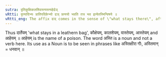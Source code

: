 ```yaml
---
sutra: दृतिकुक्षिकलशिवस्त्यस्त्यहेर्ढञ्
vRtti: दृत्यादिभ्यः प्रातिपदिकेभ्यो ढञ् प्रत्ययो भवति तत्र भव इत्येतस्मिन्विषये ॥
vRtti_eng: The affix ढञ् comes in the sense of \"what stays there\", after the words \"_driti_\", \"_kukshi_\", \"_kalasi_\", \"_vasti_\" \"_asti_\" and \"_ahi_\".
---
```

Thus दार्तेयम् 'what stays in a leathern bag', कौक्षेयम्, कालशेयम्, वास्तेयम्, आस्तेयम् and आहेयम् ॥ आहेयम् is the name of a poison. The word अस्ति is a noun and not a verb here. Its use as a Noun is to be seen in phrases like अस्तिक्षीरा गौः, अस्तिमान् = धनवान् ॥
